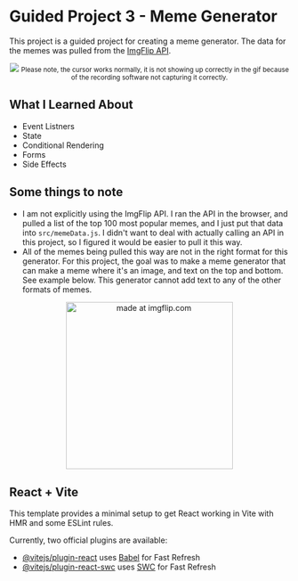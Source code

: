 # Guided Project 3 - Meme Generator

This project is a guided project for creating a meme generator. The data for the memes was pulled from the [ImgFlip API](https://imgflip.com/api).

<p align="center">
    <img src="./demo.gif" style="max-width: 500px;"/>
    <small style="text-align: left;">Please note, the cursor works normally, it is not showing up correctly in the gif because of the recording software not capturing it correctly.</small>
</p>

## What I Learned About

- Event Listners
- State
- Conditional Rendering
- Forms
- Side Effects

## Some things to note

- I am not explicitly using the ImgFlip API. I ran the API in the browser, and pulled a list of the top 100 most popular memes, and I just put that data into `src/memeData.js`. I didn't want to deal with actually calling an API in this project, so I figured it would be easier to pull it this way.
- All of the memes being pulled this way are not in the right format for this generator. For this project, the goal was to make a meme generator that can make a meme where it's an image, and text on the top and bottom. See example below. This generator cannot add text to any of the other formats of memes.

<p align="center">
    <img src="https://i.imgflip.com/7thvhb.jpg" title="made at imgflip.com" style="width: 300px"/>
</p>

## React + Vite

This template provides a minimal setup to get React working in Vite with HMR and some ESLint rules.

Currently, two official plugins are available:

- [@vitejs/plugin-react](https://github.com/vitejs/vite-plugin-react/blob/main/packages/plugin-react/README.md) uses [Babel](https://babeljs.io/) for Fast Refresh
- [@vitejs/plugin-react-swc](https://github.com/vitejs/vite-plugin-react-swc) uses [SWC](https://swc.rs/) for Fast Refresh
